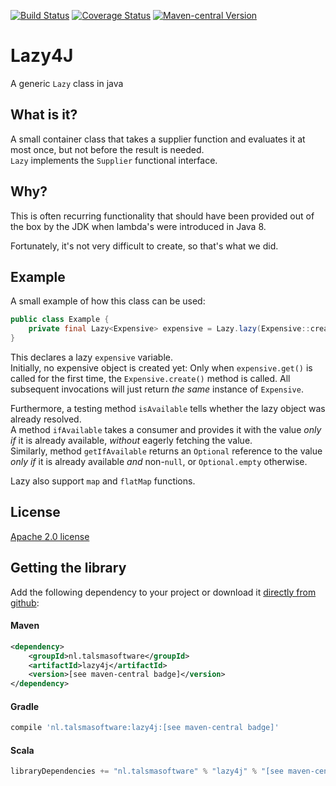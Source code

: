 [![Build Status][ci-img]][ci]
[![Coverage Status][coveralls-img]][coveralls]
[![Maven-central Version][maven-img]][maven]

# Lazy4J

A generic `Lazy` class in java

## What is it?

A small container class that takes a supplier function and evaluates it at most once,
but not before the result is needed.  
`Lazy` implements the `Supplier` functional interface.

## Why?

This is often recurring functionality that should have been provided out of the box by the JDK
when lambda's were introduced in Java 8.

Fortunately, it's not very difficult to create, so that's what we did.

## Example

A small example of how this class can be used:

```java
public class Example {
    private final Lazy<Expensive> expensive = Lazy.lazy(Expensive::create);
}
```

This declares a lazy `expensive` variable.  
Initially, no expensive object is created yet: 
Only when `expensive.get()` is called for the first time,
the `Expensive.create()` method is called.
All subsequent invocations will just return _the same_ instance of `Expensive`.

Furthermore, a testing method `isAvailable` tells whether the lazy object 
was already resolved.  
A method `ifAvailable` takes a consumer and provides it with the value 
_only if_ it is already available, _without_ eagerly fetching the value.  
Similarly, method `getIfAvailable` returns an `Optional` reference to
the value _only if_ it is already available _and_ non-`null`, 
or `Optional.empty` otherwise.

Lazy also support `map` and `flatMap` functions.

## License

[Apache 2.0 license](../LICENSE)

## Getting the library

Add the following dependency to your project
or download it [directly from github](https://github.com/talsma-ict/lazy4j/releases):

#### Maven

```xml
<dependency>
    <groupId>nl.talsmasoftware</groupId>
    <artifactId>lazy4j</artifactId>
    <version>[see maven-central badge]</version>
</dependency>
```

#### Gradle

```groovy
compile 'nl.talsmasoftware:lazy4j:[see maven-central badge]'
```

#### Scala

```scala
libraryDependencies += "nl.talsmasoftware" % "lazy4j" % "[see maven-central badge]"
```


  [ci-img]: https://travis-ci.org/talsma-ict/lazy4j.svg?branch=develop
  [ci]: https://travis-ci.org/talsma-ict/lazy4j
  [maven-img]: https://img.shields.io/maven-metadata/v/http/central.maven.org/maven2/nl/talsmasoftware/lazy4j/maven-metadata.xml.svg
  [maven]: http://mvnrepository.com/artifact/nl.talsmasoftware/lazy4j
  [coveralls-img]: https://coveralls.io/repos/github/talsma-ict/lazy4j/badge.svg
  [coveralls]: https://coveralls.io/github/talsma-ict/lazy4j
  [javadoc-img]: https://www.javadoc.io/badge/nl.talsmasoftware/lazy4j.svg
  [javadoc]: https://www.javadoc.io/doc/nl.talsmasoftware/lazy4j 
  
